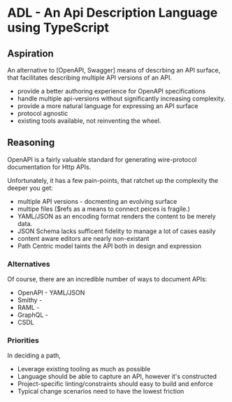 # ADL - An Api Description Language using TypeScript

## Aspiration

An alternative to [OpenAPI, Swagger] means of descrbing an API surface, that facilitates describing multiple API versions of an API.

- provide a better authoring experience for OpenAPI specifications
- handle multiple api-versions without significantly increasing complexity.
- provide a more natural language for expressing an API surface
- protocol agnostic
- existing tools available, not reinventing the wheel.

## Reasoning
OpenAPI is a fairly valuable standard for generating wire-protocol documentation for 
Http APIs.

Unfortunately, it has a few pain-points, that ratchet up the complexity the deeper you get:
- multiple API versions - docmenting an evolving surface
- multipe files ($refs as a means to connect peices is fragile.)
- YAML/JSON as an encoding format renders the content to be merely data. 
- JSON Schema lacks sufficent fidelity to manage a lot of cases easily
- content aware editors are nearly non-existant
- Path Centric model taints the API both in design and expression

### Alternatives
Of course, there are an incredible number of ways to document APIs:
 - OpenAPI - YAML/JSON 
 - Smithy - 
 - RAML - 
 - GraphQL -
 - CSDL 

### Priorities
In deciding a path, 

- Leverage existing tooling as much as possible
- Language should be able to capture an API, however it's constructed
- Project-specific linting/constraints should easy to build and enforce
- Typical change scenarios need to have the lowest friction


